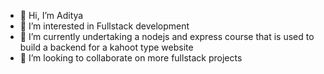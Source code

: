 - 👋 Hi, I’m Aditya
- 👀 I’m interested in Fullstack development
- 🌱 I’m currently undertaking a nodejs and express course that is used to build a backend for a kahoot type website
- 💞️ I’m looking to collaborate on more fullstack projects

<!---
bg-93/bg-93 is a ✨ special ✨ repository because its `README.md` (this file) appears on your GitHub profile.
You can click the Preview link to take a look at your changes.
--->
